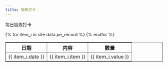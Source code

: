 ```yaml
---
title: 锻炼打卡
---
```


每日锻炼打卡

<table border="1">
  <tr>
    <th>日期</th>
    <th>内容</th>
    <th>数量</th>
  </tr>
  {% for item_i in site.data.pe_record %}
  <tr>
    <td>{{ item_i.date }}</td>
    <td>{{ item_i.item }}</td>
    <td>{{ item_i.value }}</td>
  </tr>
  {% endfor %}
</table>